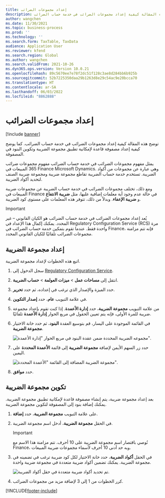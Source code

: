 ```yaml
---
title: إعداد مجموعات الضرائب
description: توضح هذه المقالة كيفية إعداد مجموعات الضرائب في خدمة حساب الضرائب.
author: wangchen
ms.date: 11/30/2021
ms.topic: business-process
ms.prod: ''
ms.technology: ''
ms.search.form: TaxTable, TaxData
audience: Application User
ms.reviewer: kfend
ms.search.region: Global
ms.author: wangchen
ms.search.validFrom: 2021-10-26
ms.dyn365.ops.version: Version 10.0.21
ms.openlocfilehash: 89c5670ee7e78f2dc51f128c3ae8d284bb6b925b
ms.sourcegitcommit: 52b7225350daa29b1263d8e29c54ac9e20bcca70
ms.translationtype: HT
ms.contentlocale: ar-SA
ms.lasthandoff: 06/03/2022
ms.locfileid: "8862888"
---
```

# <a name="set-up-tax-groups"></a>إعداد مجموعات الضرائب

[!include [banner](../includes/banner.md)]

توضح هذه المقالة كيفية إعداد مجموعات الضرائب في خدمة حساب الضرائب. كما يوضح كيفية إعداد مصفوفة قاعدة لإمكانية تطبيق مجموعة الضريبة وتكوين البنود في المصفوفة.

يمثل مفهوم مجموعات الضرائب في خدمة حساب الضرائب مفهوم مجموعات ضرائب المبيعات في ‎365 Finance Microsoft Dynamics. وهي عبارة عن مجموعات من أكواد الضريبة. تستخدم خدمة حساب الضريبة تقاطع مجموعة ضريبة ومجموعة ضريبة الصنف لتحديد أكواد الضريبة.

ومع ذلك، تختلف مجموعات الضرائب في خدمة حساب الضريبة عن مجموعات ضريبة المبيعات في Finance في حالة عدم وجود أية معلمات إضافية عليها، مثل **ضريبة الانتفاع** و **ضريبة الإعفاء**. وبدلاً من ذلك، تتوفر هذه المعلمات على مستوى كود الضريبة.

> [!IMPORTANT]
> يُعد إعداد مجموعات الضرائب في خدمة حساب الضرائب هو الكيان القانوني – غير المحدد. يمكنك إكمال هذا الإعداد في Regulatory Configuration Service (RCS) مرة واحدة فقط. عندما تقوم بتمكين خدمة حساب الضرائب في Finance، فإنه تتم مزامنة مجموعات الضرائب تلقائيًا للكيان القانوني المحدد.

## <a name="set-up-a-tax-group"></a>إعداد مجموعة الضريبة

اتبع هذه الخطوات لإعداد مجموعة الضريبة.

1. سجل الدخول إلى [Regulatory Configuration Service](https://marketing.configure.global.dynamics.com/).
2. انتقل إلى **مساحات عمل** \> **ميزات العولمة** \> **حساب الضريبة**.
3. حدد الميزة والإصدار الذي ترغب في إعداده، ثم حدد **تحرير**.
4. في علامة التبويب **عام**، حدد **إصدار التكوين**.
5. من علامة التبويب **مجموعة الضريبة**، حدد **إدارة الأعمدة**. إذا كنت تقوم بإعداد مجموعة ضريبة للمرة الأولى، فإنه يتم تعيين الحقول في مربع الحوار **إدارة الأعمدة** تلقائيًا.
6. في القائمة الموجودة على اليسار، قم بتوسيع العقدة **البنود**، ثم حدد خانة الاختيار **مجموعة الضريبة**.

    ![مجموعه الضريبة المحددة ضمن عقدة البنود في مربع الحوار "إدارة الأعمدة".](media/select-tax-group.png)

7. حدد زر السهم الأيمن لإضافة **مجموعة الضريبة** إلى قائمة **الأعمدة المحددة** على اليمين.

    ![مجموعة الضريبة المضافة إلى القائمة "الأعمدة المحددة".](media/add-tax-group.png)

8. حدد **موافق**.

## <a name="configure-a-tax-group"></a>تكوين مجموعة الضريبة

بعد إعداد مجموعة ضريبة، يتم إنشاء مصفوفة قاعدة لإمكانية تطبيق مجموعة الضريبة. يمكنك إضافة بنود إلى المصفوفة لتكوين مجموعة الضريبة.

1. على علامة التبويب **مجموعة الضريبة**، حدد **إضافة**.
2. في الحقل **مجموعة الضريبة**، أدخل اسم مجموعة الضريبة.

    > [!IMPORTANT]
    > نُوصي باقتصار اسم مجموعة الضريبة على 10 أحرف. تتم مزامنة هذا الاسم مع Finance، وبه حد أدنى 10 أحرف لأسماء مجموعات ضريبة المبيعات.

3. في الحقل **أكواد الضريبة**، حدد خانة الاختيار لكل كود ضريبة ترغب في تضمينه في مجموعة الضريبة. يمكنك تضمين أكواد ضريبة متعددة في مجموعة ضريبة واحدة.

    ![تم تحديد أكواد ضريبة متعددة في حقل أكواد الضريبة.](media/multiple-tax-codes-selection.png)

4. كرر الخطوات من 1 إلى 3 لإضافة مزيد من مجموعات الضرائب.

[!INCLUDE[footer-include](../../includes/footer-banner.md)]

